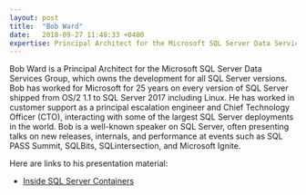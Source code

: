```yaml
---
layout: post
title:  "Bob Ward"
date:   2018-09-27 11:48:33 +0400
expertise: Principal Architect for the Microsoft SQL Server Data Services Group, Microsoft
---
```


Bob Ward is a Principal Architect for the Microsoft SQL Server Data Services Group, which owns the development for all SQL Server versions. Bob has worked for Microsoft for 25 years on every version of SQL Server shipped from OS/2 1.1 to SQL Server 2017 including Linux. He has worked in customer support as a principal escalation engineer and Chief Technology Officer (CTO), interacting with some of the largest SQL Server deployments in the world. Bob is a well-known speaker on SQL Server, often presenting talks on new releases, internals, and performance at events such as SQL PASS Summit, SQLBits, SQLintersection, and Microsoft Ignite. 

Here are links to his presentation material:

- [Inside SQL Server Containers](https://devintxcontent.blob.core.windows.net/showcontent/Speaker%20Presentations%20Fall%202018/Inside%20SQL%20Server%20Containers.pptx)
